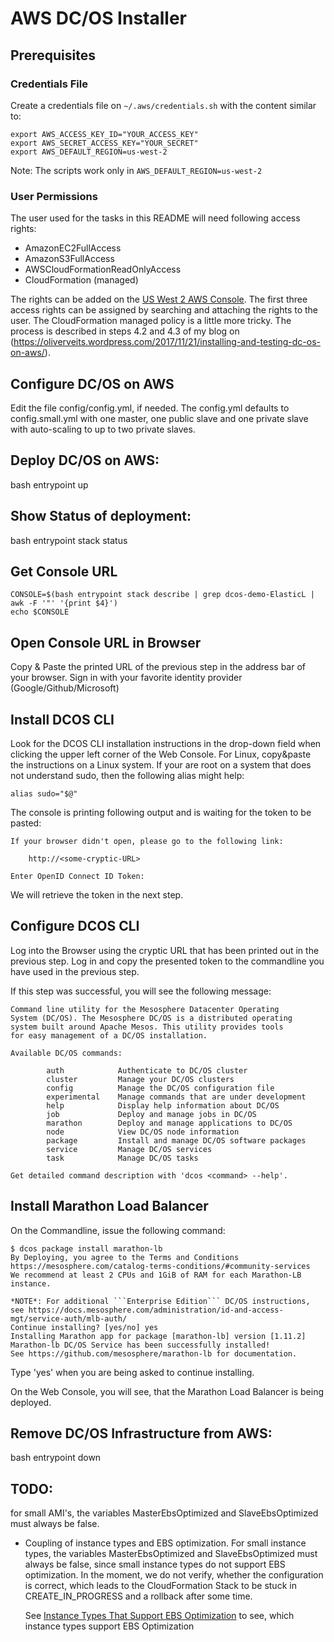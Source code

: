 # AWS DC/OS Installer
## Prerequisites
### Credentials File
Create a credentials file on `~/.aws/credentials.sh` with the content similar to:
```
export AWS_ACCESS_KEY_ID="YOUR_ACCESS_KEY"
export AWS_SECRET_ACCESS_KEY="YOUR_SECRET"
export AWS_DEFAULT_REGION=us-west-2
```

Note: The scripts work only in `AWS_DEFAULT_REGION=us-west-2`

### User Permissions

The user used for the tasks in this README will need following access rights:
- AmazonEC2FullAccess
- AmazonS3FullAccess
- AWSCloudFormationReadOnlyAccess
- CloudFormation (managed)

The rights can be added on the [US West 2 AWS Console](https://console.aws.amazon.com/iam/home?region=us-west-2). The first three access rights can be assigned by searching and attaching the rights to the user. The CloudFormation managed policy is a little more tricky. The process is described in steps 4.2 and 4.3 of my blog on (https://oliverveits.wordpress.com/2017/11/21/installing-and-testing-dc-os-on-aws/).

## Configure DC/OS on AWS
Edit the file config/config.yml, if needed.
The config.yml defaults to config.small.yml with one master, one public slave and one private slave with auto-scaling to up to two private slaves. 

## Deploy  DC/OS on AWS:
bash entrypoint up

## Show Status of deployment:
bash entrypoint stack status

## Get Console URL
```
CONSOLE=$(bash entrypoint stack describe | grep dcos-demo-ElasticL | awk -F '"' '{print $4}')
echo $CONSOLE
```

## Open Console URL in Browser
Copy & Paste the printed URL of the previous step in the address bar of your browser. Sign in with your favorite identity provider (Google/Github/Microsoft)

## Install DCOS CLI
Look for the DCOS CLI installation instructions in the drop-down field when clicking the upper left corner of the Web Console. For Linux, copy&paste the instructions on a Linux system. If your are root on a system that does not understand sudo, then the following alias might help:
```
alias sudo="$@"
```

The console is printing following output and is waiting for the token to be pasted:
```
If your browser didn't open, please go to the following link:

    http://<some-cryptic-URL>

Enter OpenID Connect ID Token:
```
We will retrieve the token in the next step.

## Configure DCOS CLI
Log into the Browser using the cryptic URL that has been printed out in the previous step. Log in and copy the presented token to the commandline you have used in the previous step. 

If this step was successful, you will see the following message:
```
Command line utility for the Mesosphere Datacenter Operating
System (DC/OS). The Mesosphere DC/OS is a distributed operating
system built around Apache Mesos. This utility provides tools
for easy management of a DC/OS installation.

Available DC/OS commands:

        auth            Authenticate to DC/OS cluster
        cluster         Manage your DC/OS clusters
        config          Manage the DC/OS configuration file
        experimental    Manage commands that are under development
        help            Display help information about DC/OS
        job             Deploy and manage jobs in DC/OS
        marathon        Deploy and manage applications to DC/OS
        node            View DC/OS node information
        package         Install and manage DC/OS software packages
        service         Manage DC/OS services
        task            Manage DC/OS tasks

Get detailed command description with 'dcos <command> --help'.
```

## Install Marathon Load Balancer
On the Commandline, issue the following command:
```
$ dcos package install marathon-lb
By Deploying, you agree to the Terms and Conditions https://mesosphere.com/catalog-terms-conditions/#community-services
We recommend at least 2 CPUs and 1GiB of RAM for each Marathon-LB instance.

*NOTE*: For additional ```Enterprise Edition``` DC/OS instructions, see https://docs.mesosphere.com/administration/id-and-access-mgt/service-auth/mlb-auth/
Continue installing? [yes/no] yes
Installing Marathon app for package [marathon-lb] version [1.11.2]
Marathon-lb DC/OS Service has been successfully installed!
See https://github.com/mesosphere/marathon-lb for documentation.
```
Type 'yes'<enter> when you are being asked to continue installing.

On the Web Console, you will see, that the Marathon Load Balancer is being deployed.

## Remove DC/OS Infrastructure from AWS:
bash entrypoint down

## TODO:
for small AMI's, the variables MasterEbsOptimized and SlaveEbsOptimized must always be false.
- Coupling of instance types and EBS optimization.
  For small instance types, the variables MasterEbsOptimized and SlaveEbsOptimized must always be false, since 
  small instance types do not support EBS optimization. In the moment, we do not verify, whether the configuration 
  is correct, which leads to the CloudFormation Stack to be stuck in CREATE_IN_PROGRESS and a rollback after some time. 

  See [Instance Types That Support EBS Optimization](http://docs.aws.amazon.com/AWSEC2/latest/UserGuide/EBSOptimized.html#ebs-optimization-support) to see, which instance types support EBS Optimization
